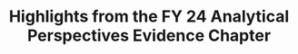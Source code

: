 ---
title: Highlights from the FY 24 Analytical Perspectives Evidence Chapter
year: 2024
description: 
doc-link: assets/resources/YEA Evidence Forum on the Role of Higher Education in Solving Social Problems.pdf
aria-label: Highlights from the FY 24 Analytical Perspectives Evidence Chapter
content_tags: 
type: link
filters: quick-reference omb 2024 evaluation evidence-act evidence-use
post-date: March 9, 2023
---